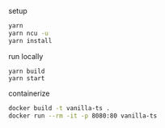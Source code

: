 setup

```bash
yarn
yarn ncu -u
yarn install
```

run locally

```basj
yarn build
yarn start
```

containerize

```bash
docker build -t vanilla-ts .
docker run --rm -it -p 8080:80 vanilla-ts
```
